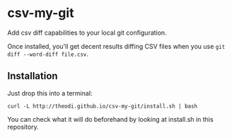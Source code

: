 csv-my-git
==========

Add csv diff capabilities to your local git configuration.

Once installed, you'll get decent results diffing CSV files when you use `git diff --word-diff file.csv`.

Installation
------------

Just drop this into a terminal:

```
curl -L http://theodi.github.io/csv-my-git/install.sh | bash
```

You can check what it will do beforehand by looking at install.sh in this repository.
